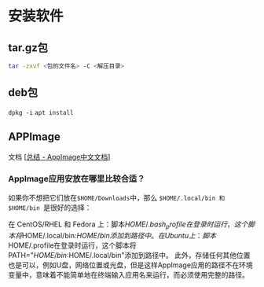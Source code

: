
# 安装软件
## tar.gz包
```bash
tar -zxvf <包的文件名> -C <解压目录>
```

## deb包
`dpkg -i`
`apt install `

## APPImage
文档
[[总结 - AppImage中文文档](https://doc.appimage.cn/docs/wiki/)]
### AppImage应用安放在哪里比较合适？
如果你不想把它们放在`$HOME/Downloads`中，那么 `$HOME/.local/bin 和 $HOME/bin `是很好的选择：

在 CentOS/RHEL 和 Fedora 上：脚本$HOME/.bash_profile在登录时运行，这个脚本将$HOME/.local/bin:$HOME/bin添加到路径中。
在Ubuntu上：脚本$HOME/.profile在登录时运行，这个脚本将PATH="$HOME/bin:$HOME/.local/bin"添加到路径中。
此外，存储任何其他位置也是可以，例如U盘，网络位置或光盘，但是这样AppImage应用的路径不在环境变量中，意味着不能简单地在终端输入应用名来运行，而必须使用完整的路径。


